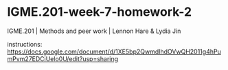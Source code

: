 # IGME.201-week-7-homework-2
IGME.201 | Methods and peer work | Lennon Hare &amp; Lydia Jin

instructions: https://docs.google.com/document/d/1XE5bp2QwmdIhdOVwQH2011g4hPumPvm27EDCiUelo0U/edit?usp=sharing
